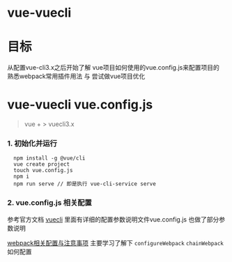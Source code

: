 # vue-vuecli

# 目标
从配置vue-cli3.x之后开始了解 vue项目如何使用的vue.config.js来配置项目的
熟悉webpack常用插件用法 与 尝试做vue项目优化
# vue-vuecli vue.config.js
> vue +  > vuecli3.x

### 1. 初始化并运行
```
  npm install -g @vue/cli
  vue create project
  touch vue.config.js
  npm i
  npm run serve // 即是执行 vue-cli-service serve
```
### 2. vue.config.js 相关配置
参考官方文档 [vuecli](https://cli.vuejs.org/zh/config/) 里面有详细的配置参数说明文件vue.config.js 也做了部分参数说明

[webpack相关配置与注意事项](https://cli.vuejs.org/zh/guide/webpack.html)
主要学习了解下 `configureWebpack` `chainWebpack` 如何配置